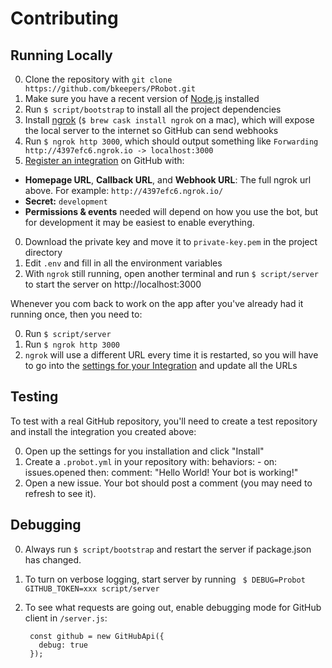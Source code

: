 # Contributing

## Running Locally


0. Clone the repository with `git clone https://github.com/bkeepers/PRobot.git`
0. Make sure you have a recent version of [Node.js](https://nodejs.org/) installed
0. Run `$ script/bootstrap` to install all the project dependencies
0. Install [ngrok](https://ngrok.com/download) (`$ brew cask install ngrok` on a mac), which will expose the local server to the internet so GitHub can send webhooks
0. Run `$ ngrok http 3000`, which should output something like `Forwarding http://4397efc6.ngrok.io -> localhost:3000`
0. [Register an integration](https://developer.github.com/early-access/integrations/creating-an-integration/) on GitHub with:
  - **Homepage URL**, **Callback URL**, and **Webhook URL**: The full ngrok url above. For example: `http://4397efc6.ngrok.io/`
  - **Secret:** `development`
  - **Permissions & events** needed will depend on how you use the bot, but for development it may be easiest to enable everything.
0. Download the private key and move it to `private-key.pem` in the project directory
0. Edit `.env` and fill in all the environment variables
0. With `ngrok` still running, open another terminal and run `$ script/server` to start the server on http://localhost:3000

Whenever you com back to work on the app after you've already had it running once, then you need to:

0. Run `$ script/server`
0. Run `$ ngrok http 3000`
0. `ngrok` will use a different URL every time it is restarted, so you will have to go into the [settings for your Integration](https://github.com/settings/installations) and update all the URLs

## Testing

To test with a real GitHub repository, you'll need to create a test repository and install the integration you created above:

0. Open up the settings for you installation and click "Install"
0. Create a `.probot.yml` in your repository with:
        behaviors:
        - on: issues.opened
          then:
            comment: "Hello World! Your bot is working!"
0. Open a new issue. Your bot should post a comment (you may need to refresh to see it).

## Debugging

0. Always run `$ script/bootstrap` and restart the server if package.json has changed.
0. To turn on verbose logging, start server by running ` $ DEBUG=Probot GITHUB_TOKEN=xxx script/server`
0. To see what requests are going out, enable debugging mode for  GitHub client in `/server.js`:

        const github = new GitHubApi({
          debug: true
        });

